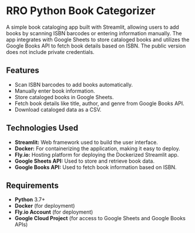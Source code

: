 # RRO Python Book Categorizer
A simple book cataloging app built with Streamlit, allowing users to add books by scanning ISBN barcodes or entering information manually. The app integrates with Google Sheets to store cataloged books and utilizes the Google Books API to fetch book details based on ISBN. The public version does not include private credentials.

## Features
- Scan ISBN barcodes to add books automatically.
- Manually enter book information.
- Store cataloged books in Google Sheets.
- Fetch book details like title, author, and genre from Google Books API.
- Download cataloged data as a CSV.
## Technologies Used
- **Streamlit:** Web framework used to build the user interface.
- **Docker:** For containerizing the application, making it easy to deploy.
- **Fly.io:** Hosting platform for deploying the Dockerized Streamlit app.
- **Google Sheets API:** Used to store and retrieve book data.
- **Google Books API:** Used to fetch book information based on ISBN.
## Requirements
- **Python** 3.7+
- **Docker** (for deployment)
- **Fly.io Account** (for deployment)
- **Google Cloud Project** (for access to Google Sheets and Google Books APIs)
